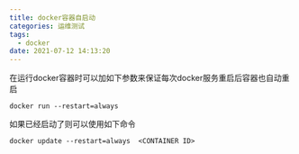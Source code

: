 ```yaml
---
title: docker容器自启动
categories: 运维测试
tags:
  - docker
date: 2021-07-12 14:13:20
---
```




在运行docker容器时可以加如下参数来保证每次docker服务重启后容器也自动重启

```shell
docker run --restart=always
```

如果已经启动了则可以使用如下命令

```shell
docker update --restart=always  <CONTAINER ID>
```

